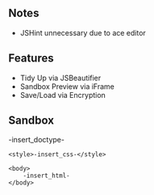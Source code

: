 ## Notes
- JSHint unnecessary due to ace editor

## Features
- Tidy Up via JSBeautifier
- Sandbox Preview via iFrame
- Save/Load via Encryption

## Sandbox
-insert_doctype-
<html>
    <head>
        <script>-insert_js-</script>
    </head>
    
    <style>-insert_css-</style>
    
    <body>
        -insert_html-
    </body>
</html>